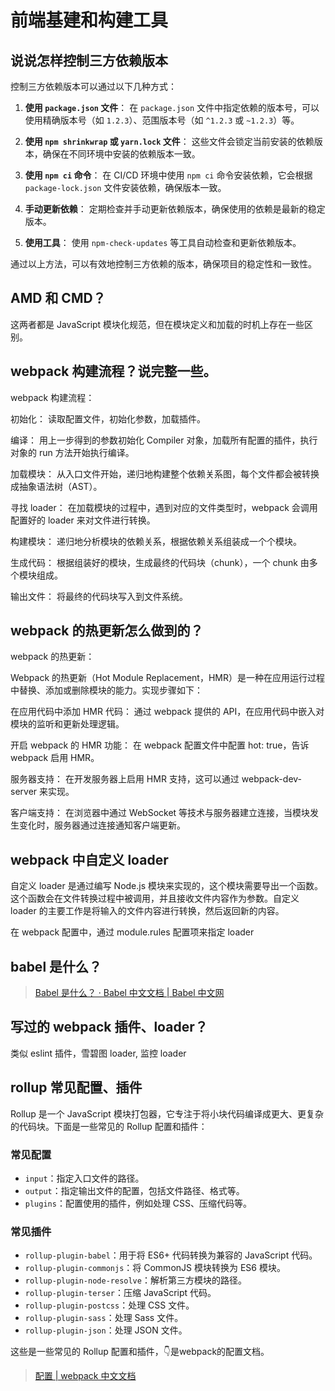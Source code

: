 # 前端基建和构建工具

## 说说怎样控制三方依赖版本

控制三方依赖版本可以通过以下几种方式：

1. **使用 `package.json` 文件**：
  在 `package.json` 文件中指定依赖的版本号，可以使用精确版本号（如 `1.2.3`）、范围版本号（如 `^1.2.3` 或 `~1.2.3`）等。

2. **使用 `npm shrinkwrap` 或 `yarn.lock` 文件**：
  这些文件会锁定当前安装的依赖版本，确保在不同环境中安装的依赖版本一致。

3. **使用 `npm ci` 命令**：
  在 CI/CD 环境中使用 `npm ci` 命令安装依赖，它会根据 `package-lock.json` 文件安装依赖，确保版本一致。

4. **手动更新依赖**：
  定期检查并手动更新依赖版本，确保使用的依赖是最新的稳定版本。

5. **使用工具**：
  使用 `npm-check-updates` 等工具自动检查和更新依赖版本。

通过以上方法，可以有效地控制三方依赖的版本，确保项目的稳定性和一致性。

## AMD 和 CMD？

这两者都是 JavaScript 模块化规范，但在模块定义和加载的时机上存在一些区别。

## webpack 构建流程？说完整一些。

webpack 构建流程：

初始化： 读取配置文件，初始化参数，加载插件。

编译： 用上一步得到的参数初始化 Compiler 对象，加载所有配置的插件，执行对象的 run 方法开始执行编译。

加载模块： 从入口文件开始，递归地构建整个依赖关系图，每个文件都会被转换成抽象语法树（AST）。

寻找 loader： 在加载模块的过程中，遇到对应的文件类型时，webpack 会调用配置好的 loader 来对文件进行转换。

构建模块： 递归地分析模块的依赖关系，根据依赖关系组装成一个个模块。

生成代码： 根据组装好的模块，生成最终的代码块（chunk），一个 chunk 由多个模块组成。

输出文件： 将最终的代码块写入到文件系统。

## webpack 的热更新怎么做到的？

webpack 的热更新：

Webpack 的热更新（Hot Module Replacement，HMR）是一种在应用运行过程中替换、添加或删除模块的能力。实现步骤如下：

在应用代码中添加 HMR 代码： 通过 webpack 提供的 API，在应用代码中嵌入对模块的监听和更新处理逻辑。

开启 webpack 的 HMR 功能： 在 webpack 配置文件中配置 hot: true，告诉 webpack 启用 HMR。

服务器支持： 在开发服务器上启用 HMR 支持，这可以通过 webpack-dev-server 来实现。

客户端支持： 在浏览器中通过 WebSocket 等技术与服务器建立连接，当模块发生变化时，服务器通过连接通知客户端更新。

## webpack 中自定义 loader

自定义 loader 是通过编写 Node.js 模块来实现的，这个模块需要导出一个函数。这个函数会在文件转换过程中被调用，并且接收文件内容作为参数。自定义 loader 的主要工作是将输入的文件内容进行转换，然后返回新的内容。

在 webpack 配置中，通过 module.rules 配置项来指定 loader

## babel 是什么？

> [Babel 是什么？ · Babel 中文文档 | Babel 中文网](https://www.babeljs.cn/docs/)

## 写过的 webpack 插件、loader？

类似 eslint 插件，雪碧图 loader, 监控 loader

## rollup 常见配置、插件

Rollup 是一个 JavaScript 模块打包器，它专注于将小块代码编译成更大、更复杂的代码块。下面是一些常见的 Rollup 配置和插件：

### 常见配置

- `input`：指定入口文件的路径。
- `output`：指定输出文件的配置，包括文件路径、格式等。
- `plugins`：配置使用的插件，例如处理 CSS、压缩代码等。

### 常见插件

- `rollup-plugin-babel`：用于将 ES6+ 代码转换为兼容的 JavaScript 代码。
- `rollup-plugin-commonjs`：将 CommonJS 模块转换为 ES6 模块。
- `rollup-plugin-node-resolve`：解析第三方模块的路径。
- `rollup-plugin-terser`：压缩 JavaScript 代码。
- `rollup-plugin-postcss`：处理 CSS 文件。
- `rollup-plugin-sass`：处理 Sass 文件。
- `rollup-plugin-json`：处理 JSON 文件。

这些是一些常见的 Rollup 配置和插件，👇是webpack的配置文档。

> [配置 | webpack 中文文档](https://www.webpackjs.com/configuration/)

